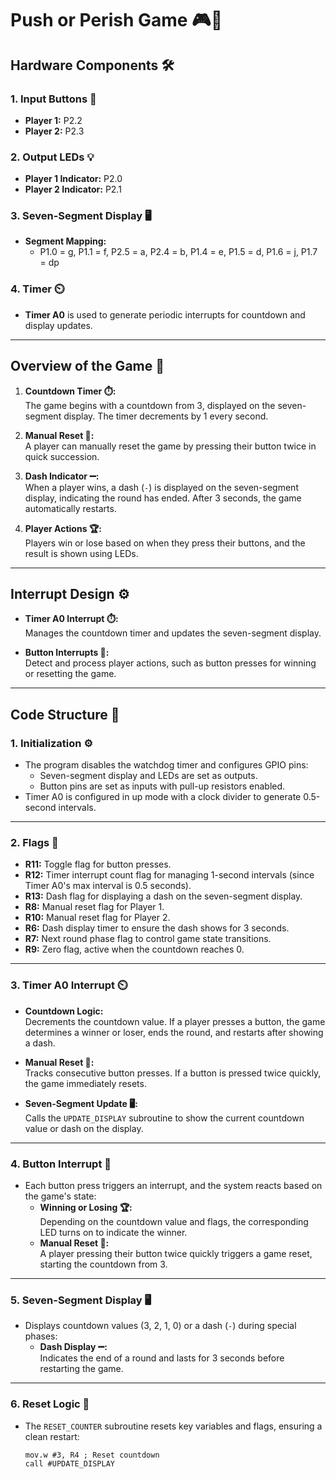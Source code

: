 # Push or Perish Game 🎮🚦

## **Hardware Components 🛠️**
### **1. Input Buttons 🔘**
- **Player 1:** P2.2  
- **Player 2:** P2.3  

### **2. Output LEDs 💡**
- **Player 1 Indicator:** P2.0  
- **Player 2 Indicator:** P2.1  

### **3. Seven-Segment Display 🖥️**
- **Segment Mapping:**
  - P1.0 = g, P1.1 = f, P2.5 = a, P2.4 = b, P1.4 = e, P1.5 = d, P1.6 = j, P1.7 = dp  

### **4. Timer ⏲️**
- **Timer A0** is used to generate periodic interrupts for countdown and display updates.

---

## **Overview of the Game 🎯**
1. **Countdown Timer ⏱️:**  
   The game begins with a countdown from 3, displayed on the seven-segment display. The timer decrements by 1 every second.  

2. **Manual Reset 🔄:**  
   A player can manually reset the game by pressing their button twice in quick succession.  

3. **Dash Indicator ➖:**  
   When a player wins, a dash (`-`) is displayed on the seven-segment display, indicating the round has ended. After 3 seconds, the game automatically restarts.  

4. **Player Actions 🏆:**  
   Players win or lose based on when they press their buttons, and the result is shown using LEDs.  

---

## **Interrupt Design ⚙️**
- **Timer A0 Interrupt ⏱️:**  
  Manages the countdown timer and updates the seven-segment display.  

- **Button Interrupts 🔘:**  
  Detect and process player actions, such as button presses for winning or resetting the game.  

---

## **Code Structure 🧩**
### **1. Initialization ⚙️**
- The program disables the watchdog timer and configures GPIO pins:
  - Seven-segment display and LEDs are set as outputs.
  - Button pins are set as inputs with pull-up resistors enabled.
- Timer A0 is configured in up mode with a clock divider to generate 0.5-second intervals.

---

### **2. Flags 🚩**
- **R11:** Toggle flag for button presses.  
- **R12:** Timer interrupt count flag for managing 1-second intervals (since Timer A0's max interval is 0.5 seconds).  
- **R13:** Dash flag for displaying a dash on the seven-segment display.  
- **R8:** Manual reset flag for Player 1.  
- **R10:** Manual reset flag for Player 2.  
- **R6:** Dash display timer to ensure the dash shows for 3 seconds.  
- **R7:** Next round phase flag to control game state transitions.  
- **R9:** Zero flag, active when the countdown reaches 0.

---

### **3. Timer A0 Interrupt ⏲️**
- **Countdown Logic:**  
  Decrements the countdown value. If a player presses a button, the game determines a winner or loser, ends the round, and restarts after showing a dash.  

- **Manual Reset 🔄:**  
  Tracks consecutive button presses. If a button is pressed twice quickly, the game immediately resets.  

- **Seven-Segment Update 🖥️:**  
  Calls the `UPDATE_DISPLAY` subroutine to show the current countdown value or dash on the display.  

---

### **4. Button Interrupt 🔘**
- Each button press triggers an interrupt, and the system reacts based on the game's state:
  - **Winning or Losing 🏆:**  
    Depending on the countdown value and flags, the corresponding LED turns on to indicate the winner.
  - **Manual Reset 🔄:**  
    A player pressing their button twice quickly triggers a game reset, starting the countdown from 3.

---

### **5. Seven-Segment Display 🖥️**
- Displays countdown values (3, 2, 1, 0) or a dash (`-`) during special phases:
  - **Dash Display ➖:**  
    Indicates the end of a round and lasts for 3 seconds before restarting the game.

---

### **6. Reset Logic 🔄**
- The `RESET_COUNTER` subroutine resets key variables and flags, ensuring a clean restart:
  ```assembly
  mov.w #3, R4 ; Reset countdown
  call #UPDATE_DISPLAY

